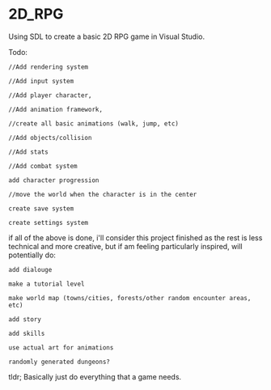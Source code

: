 # 2D_RPG
Using SDL to create a basic 2D RPG game in Visual Studio.

Todo:

	//Add rendering system

	//Add input system

	//Add player character,

	//Add animation framework,

	//create all basic animations (walk, jump, etc)

	//Add objects/collision

	//Add stats

	//Add combat system

	add character progression

	//move the world when the character is in the center
	
	create save system

	create settings system

if all of the above is done, i'll consider this project finished as the rest is less technical and more creative,
but if am feeling particularly inspired, will potentially do:

	add dialouge

	make a tutorial level
	
	make world map (towns/cities, forests/other random encounter areas, etc)

	add story
	
	add skills

	use actual art for animations
	
	randomly generated dungeons?


tldr;
Basically just do everything that a game needs.
